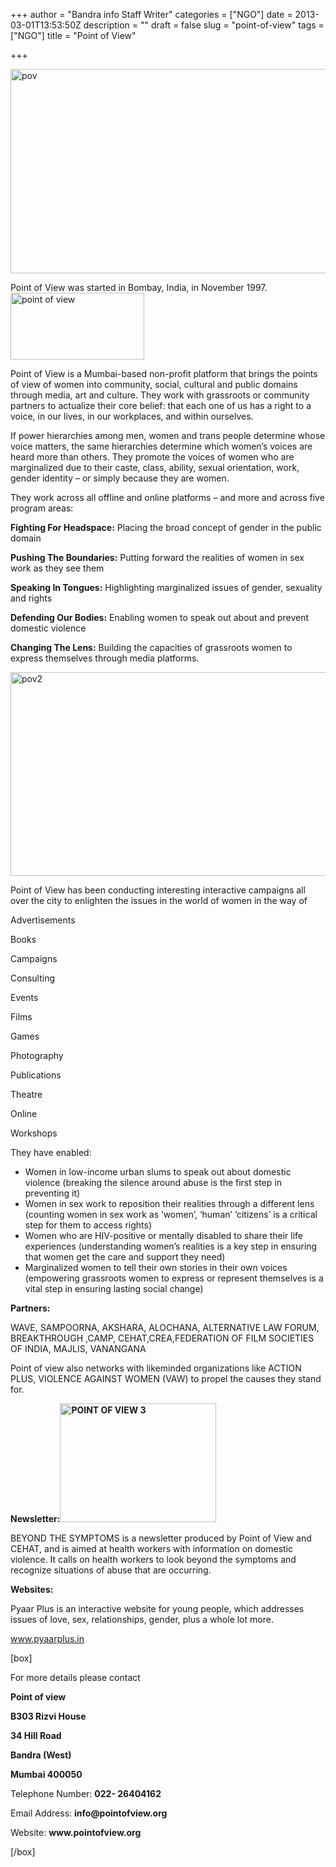 +++
author = "Bandra info Staff Writer"
categories = ["NGO"]
date = 2013-03-01T13:53:50Z
description = ""
draft = false
slug = "point-of-view"
tags = ["NGO"]
title = "Point of View"

+++


<p><a href="https://i1.wp.com/bandra.info/wp-content/uploads/2013/04/pov.jpg?ssl=1"><img loading="lazy" class="size-full wp-image-1059 aligncenter" alt="pov" src="https://i1.wp.com/bandra.info/wp-content/uploads/2013/04/pov.jpg?resize=597%2C327&#038;ssl=1" width="597" height="327" srcset="https://i1.wp.com/bandra.info/wp-content/uploads/2013/04/pov.jpg?w=597&amp;ssl=1 597w, https://i1.wp.com/bandra.info/wp-content/uploads/2013/04/pov.jpg?resize=300%2C164&amp;ssl=1 300w" sizes="(max-width: 597px) 100vw, 597px" data-recalc-dims="1" /></a></p>
<p>Point of View was started in Bombay, India, in November 1997.<a href="https://i2.wp.com/bandra.info/wp-content/uploads/2013/04/point-of-view.jpg?ssl=1"><img loading="lazy" class="size-full wp-image-1058 alignright" alt="point of view" src="https://i2.wp.com/bandra.info/wp-content/uploads/2013/04/point-of-view.jpg?resize=214%2C107&#038;ssl=1" width="214" height="107" data-recalc-dims="1" /></a></p>
<p>Point of View is a Mumbai-based non-profit platform that brings the points of view of women into community, social, cultural and public domains through media, art and culture. They work with grassroots or community partners to actualize their core belief: that each one of us has a right to a voice, in our lives, in our workplaces, and within ourselves.</p>
<p>If power hierarchies among men, women and trans people determine whose voice matters, the same hierarchies determine which women’s voices are heard more than others. They promote the voices of women who are marginalized due to their caste, class, ability, sexual orientation, work, gender identity – or simply because they are women.</p>
<p>They work across all offline and online platforms &#8211; and more and across five program areas:</p>
<p><b>Fighting For Headspace:</b> Placing the broad concept of gender in the public domain</p>
<p><b>Pushing The Boundaries:</b> Putting forward the realities of women in sex work as they see them</p>
<p><b>Speaking In Tongues:</b> Highlighting marginalized issues of gender, sexuality and rights</p>
<p><b>Defending Our Bodies:</b> Enabling women to speak out about and prevent domestic violence</p>
<p><b>Changing The Lens:</b> Building the capacities of grassroots women to express themselves through media platforms.</p>
<p><a href="https://i2.wp.com/bandra.info/wp-content/uploads/2013/04/pov2.jpg?ssl=1"><img loading="lazy" class="size-full wp-image-1060 aligncenter" alt="pov2" src="https://i2.wp.com/bandra.info/wp-content/uploads/2013/04/pov2.jpg?resize=596%2C326&#038;ssl=1" width="596" height="326" srcset="https://i2.wp.com/bandra.info/wp-content/uploads/2013/04/pov2.jpg?w=596&amp;ssl=1 596w, https://i2.wp.com/bandra.info/wp-content/uploads/2013/04/pov2.jpg?resize=300%2C164&amp;ssl=1 300w" sizes="(max-width: 596px) 100vw, 596px" data-recalc-dims="1" /></a></p>
<p>Point of View has been conducting interesting interactive campaigns all over the city to enlighten the issues in the world of women in the way of</p>
<p>Advertisements</p>
<p>Books</p>
<p>Campaigns</p>
<p>Consulting</p>
<p>Events</p>
<p>Films</p>
<p>Games</p>
<p>Photography</p>
<p>Publications</p>
<p>Theatre</p>
<p>Online</p>
<p>Workshops</p>
<p>They have enabled:</p>
<ul>
<li>Women in low-income urban slums to speak out about domestic violence (breaking the silence around abuse is the first step in preventing it)</li>
<li>Women in sex work to reposition their realities through a different lens (counting women in sex work as &#8216;women&#8217;, &#8216;human&#8217; ‘citizens’ is a critical step for them to access rights)</li>
<li>Women who are HIV-positive or mentally disabled to share their life experiences (understanding women&#8217;s realities is a key step in ensuring that women get the care and support they need)</li>
<li>Marginalized women to tell their own stories in their own voices (empowering grassroots women to express or represent themselves is a vital step in ensuring lasting social change)</li>
</ul>
<p><strong>Partners:</strong></p>
<p>WAVE, SAMPOORNA, AKSHARA, ALOCHANA, ALTERNATIVE LAW FORUM, BREAKTHROUGH ,CAMP, CEHAT,CREA,FEDERATION OF FILM SOCIETIES OF INDIA, MAJLIS, VANANGANA</p>
<p>Point of view also networks with likeminded organizations like ACTION PLUS, VIOLENCE AGAINST WOMEN (VAW) to propel the causes they stand for.</p>
<p><strong>Newsletter:<a href="https://i2.wp.com/bandra.info/wp-content/uploads/2013/04/POINT-OF-VIEW-3.jpg?ssl=1"><img loading="lazy" class="size-full wp-image-1057 alignright" alt="POINT OF VIEW 3" src="https://i2.wp.com/bandra.info/wp-content/uploads/2013/04/POINT-OF-VIEW-3.jpg?resize=250%2C190&#038;ssl=1" width="250" height="190" data-recalc-dims="1" /></a></strong></p>
<p>BEYOND THE SYMPTOMS is a newsletter produced by Point of View and CEHAT, and is aimed at health workers with information on domestic violence. It calls on health workers to look beyond the symptoms and recognize situations of abuse that are occurring.</p>
<p><strong>Websites:</strong></p>
<p>Pyaar Plus is an interactive website for young people, which addresses issues of love, sex, relationships, gender, plus a whole lot more.</p>
<p><a href="https://WWW.PYAARPLUS.IN/">www.pyaarplus.in</a></p>
[box]
<p>For more details please contact</p>
<p><strong>Point of view</strong></p>
<p><strong>B303 Rizvi House</strong></p>
<p><strong>34 Hill Road</strong></p>
<p><strong>Bandra (West)</strong></p>
<p><strong>Mumbai 400050</strong></p>
<p>Telephone Number: <strong>022- 26404162    </strong></p>
<p>Email Address: <strong>info@pointofview.org     </strong></p>
<p>Website: <strong>www.pointofview.org</strong></p>
[/box]



